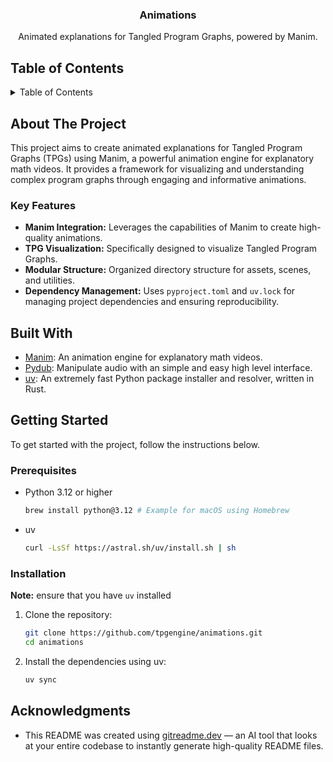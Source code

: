 <div align="center">
<h3 align="center">Animations</h3>

  <p align="center">
    Animated explanations for Tangled Program Graphs, powered by Manim.
  </p>
</div>

## Table of Contents

<details>
  <summary>Table of Contents</summary>
  <ol>
    <li>
      <a href="#about-the-project">About The Project</a>
      <ul>
        <li><a href="#key-features">Key Features</a></li>
      </ul>
    </li>
    <li><a href="#built-with">Built With</a></li>
    <li><a href="#getting-started">Getting Started</a>
      <ul>
        <li><a href="#prerequisites">Prerequisites</a></li>
        <li><a href="#installation">Installation</a></li>
      </ul>
    </li>
    <li><a href="#acknowledgments">Acknowledgments</a></li>
  </ol>
</details>

## About The Project

This project aims to create animated explanations for Tangled Program Graphs (TPGs) using Manim, a powerful animation engine for explanatory math videos. It provides a framework for visualizing and understanding complex program graphs through engaging and informative animations.

### Key Features

- **Manim Integration:** Leverages the capabilities of Manim to create high-quality animations.
- **TPG Visualization:** Specifically designed to visualize Tangled Program Graphs.
- **Modular Structure:** Organized directory structure for assets, scenes, and utilities.
- **Dependency Management:** Uses `pyproject.toml` and `uv.lock` for managing project dependencies and ensuring reproducibility.

## Built With

- [Manim](https://www.manim.community/): An animation engine for explanatory math videos.
- [Pydub](https://github.com/jiaaro/pydub): Manipulate audio with an simple and easy high level interface.
- [uv](https://github.com/astral-sh/uv): An extremely fast Python package installer and resolver, written in Rust.

## Getting Started

To get started with the project, follow the instructions below.

### Prerequisites

- Python 3.12 or higher
  ```sh
  brew install python@3.12 # Example for macOS using Homebrew
  ```
- uv
  ```sh
  curl -LsSf https://astral.sh/uv/install.sh | sh
  ```

### Installation

**Note:** ensure that you have `uv` installed

1. Clone the repository:
   ```sh
   git clone https://github.com/tpgengine/animations.git
   cd animations
   ```
2. Install the dependencies using uv:
   ```sh
   uv sync
   ```

## Acknowledgments

- This README was created using [gitreadme.dev](https://gitreadme.dev) — an AI tool that looks at your entire codebase to instantly generate high-quality README files.
